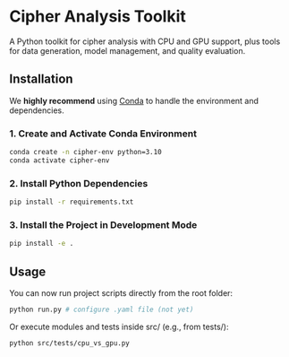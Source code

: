 # Cipher Analysis Toolkit

A Python toolkit for cipher analysis with CPU and GPU support, plus tools for data generation, model management, and quality evaluation.


## Installation

We **highly recommend** using [Conda](https://docs.conda.io/) to handle the environment and dependencies.

### 1. Create and Activate Conda Environment

```bash
conda create -n cipher-env python=3.10
conda activate cipher-env
```

### 2. Install Python Dependencies

```bash
pip install -r requirements.txt
```

### 3. Install the Project in Development Mode

```bash
pip install -e .

```

## Usage
You can now run project scripts directly from the root folder:

```bash
python run.py # configure .yaml file (not yet)
```

Or execute modules and tests inside src/ (e.g., from tests/):
```bash
python src/tests/cpu_vs_gpu.py
```
